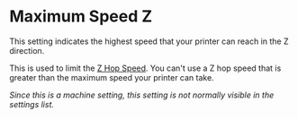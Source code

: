 Maximum Speed Z
====
This setting indicates the highest speed that your printer can reach in the Z direction.

This is used to limit the [Z Hop Speed](../speed/speed_z_hop.md). You can't use a Z hop speed that is greater than the maximum speed your printer can take.

*Since this is a machine setting, this setting is not normally visible in the settings list.*